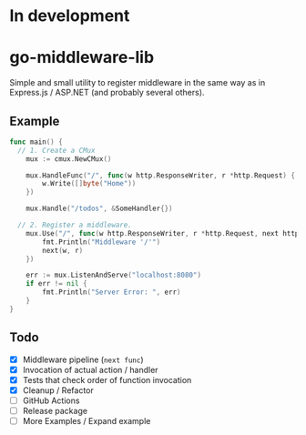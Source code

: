 # In development

# go-middleware-lib
Simple and small utility to register middleware in the same way as in Express.js / ASP.NET (and probably several others).

## Example
```go
func main() {
  // 1. Create a CMux
	mux := cmux.NewCMux()

	mux.HandleFunc("/", func(w http.ResponseWriter, r *http.Request) {
		w.Write([]byte("Home"))
	})

	mux.Handle("/todos", &SomeHandler{})

  // 2. Register a middleware.
	mux.Use("/", func(w http.ResponseWriter, r *http.Request, next http.HandlerFunc) {
		fmt.Println("Middleware '/'")
		next(w, r)
	})

	err := mux.ListenAndServe("localhost:8080")
	if err != nil {
		fmt.Println("Server Error: ", err)
	}
}
```

## Todo
- [x] Middleware pipeline (`next func`)
- [x] Invocation of actual action / handler
- [x] Tests that check order of function invocation
- [x] Cleanup / Refactor
- [ ] GitHub Actions
- [ ] Release package
- [ ] More Examples / Expand example

